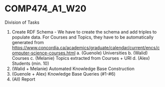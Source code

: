 # COMP474_A1_W20

Division of Tasks
1. Create RDF Schema - We have to create the schema and add triples to populate data. For Courses and Topics, they have to be automatically generated from https://www.concordia.ca/academics/graduate/calendar/current/encs/computer-science-courses.html
a. (Guenole) Universities
	b. (Walid) Courses
	c. (Melanie) Topics extracted from Courses + URI 
	d. (Alex) Students (min. 10)
2. (Walid + Melanie) Automated Knowledge Base Construction
3. (Guenole + Alex) Knowledge Base Queries (#1-#6)
4. (All) Report
